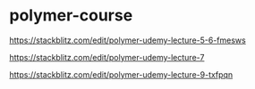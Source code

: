 # polymer-course

https://stackblitz.com/edit/polymer-udemy-lecture-5-6-fmesws

https://stackblitz.com/edit/polymer-udemy-lecture-7

https://stackblitz.com/edit/polymer-udemy-lecture-9-txfpqn
